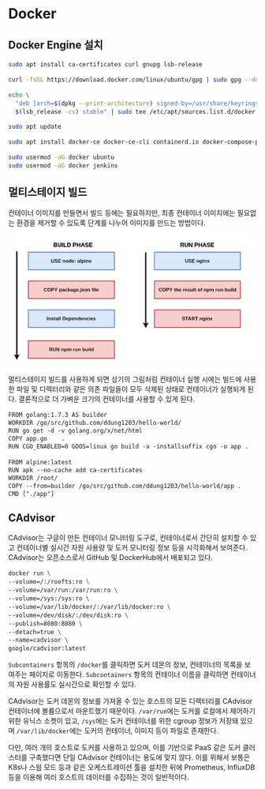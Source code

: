 # Docker

## Docker Engine 설치

```bash
sudo apt install ca-certificates curl gnupg lsb-release
```

```bash
curl -fsSL https://download.docker.com/linux/ubuntu/gpg | sudo gpg --dearmor -o /usr/share/keyrings/docker-archive-keyring.gpg
```

```bash
echo \
  "deb [arch=$(dpkg --print-architecture) signed-by=/usr/share/keyrings/docker-archive-keyring.gpg] https://download.docker.com/linux/ubuntu \
  $(lsb_release -cs) stable" | sudo tee /etc/apt/sources.list.d/docker.list > /dev/null
```

```bash
sudo apt update
```

```bash
sudo apt install docker-ce docker-ce-cli containerd.io docker-compose-plugin
```

```bash
sudo usermod -aG docker ubuntu
sudo usermod -aG docker jenkins
```

## 멀티스테이지 빌드
컨테이너 이미지를 만들면서 빌드 등에는 필요하지만, 최종 컨테이너 이미지에는 필요없는 환경을 제거할 수 있도록 단계를 나누어 이미지를 만드는 방법이다.

![DevOps](../images/docker_1.png)

멀티스테이지 빌드를 사용하게 되면 상기의 그림처럼 컨테이너 실행 시에는 빌드에 사용한 파일 및 디렉터리와 같은 의존 파일들이 모두 삭제된 상태로 컨테이너가 실행되게 된다. 결론적으로 더 가벼운 크기의 컨테이너를 사용할 수 있게 된다.

```
FROM golang:1.7.3 AS builder
WORKDIR /go/src/github.com/ddung1203/hello-world/
RUN go get -d -v golang.org/x/net/html
COPY app.go    .
RUN CGO_ENABLED=0 GOOS=linux go build -a -installsuffix cgo -o app .

FROM alpine:latest
RUN apk --no-cache add ca-certificates
WORKDIR /root/
COPY --from=builder /go/src/github.com/ddung1203/hello-world/app .
CMD ["./app"]
```
## CAdvisor

CAdvisor는 구글이 만든 컨테이너 모니터링 도구로, 컨테이너로서 간단히 설치할 수 있고 컨테이너별 실시간 자원 사용량 및 도커 모니터링 정보 등을 시각화해서 보여준다. CAdvisor는 오픈소스로서 GitHub 및 DockerHub에서 배포되고 있다.

``` bash
docker run \          
--volume=/:/roofts:ro \
--volume=/var/run:/var/run:ro \
--volume=/sys:/sys:ro \
--volume=/var/lib/docker/:/var/lib/docker:ro \
--volume=/dev/disk/:/dev/disk:ro \
--publish=8080:8080 \
--detach=true \
--name=cadvisor \
google/cadvisor:latest
```

`Subcontainers` 항목의 `/docker`를 클릭하면 도커 데몬의 정보, 컨테이너의 목록을 보여주는 페이지로 이동한다. `Subcontainers` 항목의 컨테이너 이름을 클릭하면 컨테이너의 자원 사용률도 실시간으로 확인할 수 있다.

CAdvisor는 도커 데몬의 정보를 가져올 수 있는 호스트의 모든 디렉터리를 CAdvisor 컨테이너에 볼륨으로서 마운트했기 때문이다. `/var/run`에는 도커를 로컬에서 제어하기 위한 유닉스 소켓이 있고, `/sys`에는 도커 컨테이너를 위한 cgroup 정보가 저장돼 있으며 `/var/lib/docker`에는 도커의 컨테이너, 이미지 등이 파일로 존재한다.

다만, 여러 개의 호스트로 도커를 사용하고 있으며, 이를 기반으로 PaaS 같은 도커 클러스터를 구축했다면 단일 CAdvisor 컨테이너는 용도에 맞지 않다. 이를 위해서 보통은 K8s나 스웜 모드 등과 같은 오케스트레이션 툴을 설치한 뒤에 Prometheus, InfluxDB 등을 이용해 여러 호스트의 데이터를 수집하는 것이 일반적이다.
